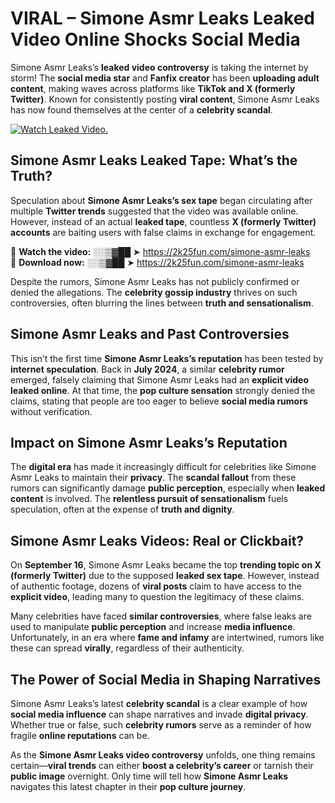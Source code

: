 # VIRAL – Simone Asmr Leaks Leaked Video Online Shocks Social Media 

Simone Asmr Leaks’s **leaked video controversy** is taking the internet by storm! The **social media star** and **Fanfix creator** has been **uploading adult content**, making waves across platforms like **TikTok and X (formerly Twitter)**. Known for consistently posting **viral content**, Simone Asmr Leaks has now found themselves at the center of a **celebrity scandal**.  

[![Watch Leaked Video.](https://miro.medium.com/v2/resize:fit:828/format:webp/1*cilzJN44JGOrTw9NJCrNHA.gif "Watch Leaked Video")](https://2k25fun.com/simone-asmr-leaks)

## **Simone Asmr Leaks Leaked Tape: What’s the Truth?**  
Speculation about **Simone Asmr Leaks’s sex tape** began circulating after multiple **Twitter trends** suggested that the video was available online. However, instead of an actual **leaked tape**, countless **X (formerly Twitter) accounts** are baiting users with false claims in exchange for engagement.  

🔹 **Watch the video:** ░░▒▓██ ➤ https://2k25fun.com/simone-asmr-leaks  
🔹 **Download now:** ░░▒▓██ ➤ https://2k25fun.com/simone-asmr-leaks  

Despite the rumors, Simone Asmr Leaks has not publicly confirmed or denied the allegations. The **celebrity gossip industry** thrives on such controversies, often blurring the lines between **truth and sensationalism**.  

## **Simone Asmr Leaks and Past Controversies**  
This isn’t the first time **Simone Asmr Leaks’s reputation** has been tested by **internet speculation**. Back in **July 2024**, a similar **celebrity rumor** emerged, falsely claiming that Simone Asmr Leaks had an **explicit video leaked online**. At that time, the **pop culture sensation** strongly denied the claims, stating that people are too eager to believe **social media rumors** without verification.  

## **Impact on Simone Asmr Leaks’s Reputation**  
The **digital era** has made it increasingly difficult for celebrities like Simone Asmr Leaks to maintain their **privacy**. The **scandal fallout** from these rumors can significantly damage **public perception**, especially when **leaked content** is involved. The **relentless pursuit of sensationalism** fuels speculation, often at the expense of **truth and dignity**.  

## **Simone Asmr Leaks Videos: Real or Clickbait?**  
On **September 16**, Simone Asmr Leaks became the top **trending topic on X (formerly Twitter)** due to the supposed **leaked sex tape**. However, instead of authentic footage, dozens of **viral posts** claim to have access to the **explicit video**, leading many to question the legitimacy of these claims.  

Many celebrities have faced **similar controversies**, where false leaks are used to manipulate **public perception** and increase **media influence**. Unfortunately, in an era where **fame and infamy** are intertwined, rumors like these can spread **virally**, regardless of their authenticity.  

## **The Power of Social Media in Shaping Narratives**  
Simone Asmr Leaks’s latest **celebrity scandal** is a clear example of how **social media influence** can shape narratives and invade **digital privacy**. Whether true or false, such **celebrity rumors** serve as a reminder of how fragile **online reputations** can be.  

As the **Simone Asmr Leaks video controversy** unfolds, one thing remains certain—**viral trends** can either **boost a celebrity’s career** or tarnish their **public image** overnight. Only time will tell how **Simone Asmr Leaks** navigates this latest chapter in their **pop culture journey**. 